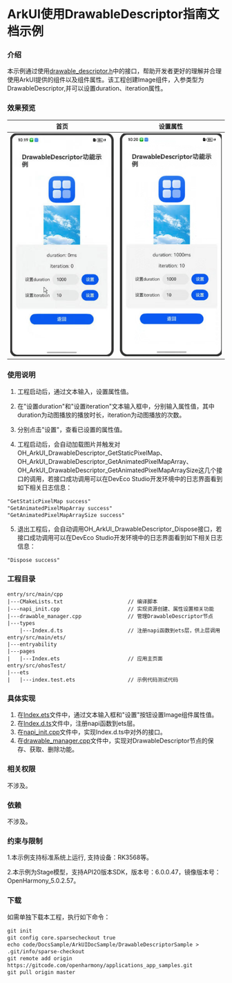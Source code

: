 # ArkUI使用DrawableDescriptor指南文档示例

### 介绍

本示例通过使用[drawable_descriptor.h](https://developer.huawei.com/consumer/cn/doc/harmonyos-references/capi-drawable-descriptor-h)中的接口，帮助开发者更好的理解并合理使用ArkUI提供的组件以及组件属性。该工程创建Image组件，入参类型为DrawableDescriptor,并可以设置duration、iteration属性。

### 效果预览

| 首页                                  | 设置属性                                |
|-------------------------------------|-------------------------------------|
| ![](screenshots/device/image1.jpeg) | ![](screenshots/device/result.jpeg) |

### 使用说明

1. 工程启动后，通过文本输入，设置属性值。

2. 在"设置duration"和"设置iteration"文本输入框中，分别输入属性值，其中duration为动图播放的播放时长，iteration为动图播放的次数。

3. 分别点击"设置"，查看已设置的属性值。

4. 工程启动后，会自动加载图片并触发对OH_ArkUI_DrawableDescriptor_GetStaticPixelMap、OH_ArkUI_DrawableDescriptor_GetAnimatedPixelMapArray、OH_ArkUI_DrawableDescriptor_GetAnimatedPixelMapArraySize这几个接口的调用，若接口成功调用可以在DevEco Studio开发环境中的日志界面看到如下相关日志信息：
```
"GetStaticPixelMap success"
"GetAnimatedPixelMapArray success"
"GetAnimatedPixelMapArraySize success"
```

5. 退出工程后，会自动调用OH_ArkUI_DrawableDescriptor_Dispose接口，若接口成功调用可以在DevEco Studio开发环境中的日志界面看到如下相关日志信息：
```
"Dispose success"
```

### 工程目录
```
entry/src/main/cpp
|---CMakeLists.txt                     // 编译脚本
|---napi_init.cpp                      // 实现资源创建、属性设置相关功能
|---drawable_manager.cpp               // 管理DrawableDescriptor节点
|---types
    |---Index.d.ts                     // 注册napi函数到ets层，供上层调用
entry/src/main/ets/
|---entryability
|---pages
|   |---Index.ets                      // 应用主页面
entry/src/ohosTest/
|---ets
|   |---index.test.ets                 // 示例代码测试代码
```

### 具体实现

1. 在[Index.ets](entry%2Fsrc%2Fmain%2Fets%2Fpages%2FIndex.ets)文件中，通过文本输入框和"设置"按钮设置Image组件属性值。
2. 在[Index.d.ts](entry%2Fsrc%2Fmain%2Fcpp%2Ftypes%2Flibentry%2FIndex.d.ts)文件中，注册napi函数到ets层。
3. 在[napi_init.cpp](entry%2Fsrc%2Fmain%2Fcpp%2Fnapi_init.cpp)文件中，实现Index.d.ts中对外的接口。
4. 在[drawable_manager.cpp](entry%2Fsrc%2Fmain%2Fcpp%2Fmanager.cpp)文件中，实现对DrawableDescriptor节点的保存、获取、删除功能。

### 相关权限

不涉及。

### 依赖

不涉及。

### 约束与限制

1.本示例支持标准系统上运行, 支持设备：RK3568等。

2.本示例为Stage模型，支持API20版本SDK，版本号：6.0.0.47，镜像版本号：OpenHarmony_5.0.2.57。

### 下载

如需单独下载本工程，执行如下命令：

````
git init
git config core.sparsecheckout true
echo code/DocsSample/ArkUIDocSample/DrawableDescriptorSample > .git/info/sparse-checkout
git remote add origin https://gitcode.com/openharmony/applications_app_samples.git
git pull origin master
````